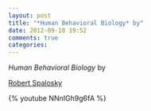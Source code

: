 ```yaml
---
layout: post
title: "*Human Behavioral Biology* by"
date: 2012-09-10 19:52
comments: true
categories: 
---
```


*Human Behavioral Biology* by 

[Robert Spalosky](http://en.wikipedia.org/wiki/Robert_Sapolsky)

{% youtube NNnIGh9g6fA %}
